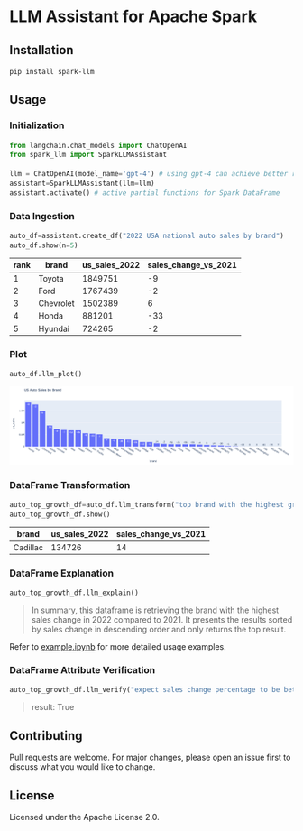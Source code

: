 # LLM Assistant for Apache Spark

## Installation

```bash
pip install spark-llm
```

## Usage
### Initialization
```python
from langchain.chat_models import ChatOpenAI
from spark_llm import SparkLLMAssistant

llm = ChatOpenAI(model_name='gpt-4') # using gpt-4 can achieve better results
assistant=SparkLLMAssistant(llm=llm)
assistant.activate() # active partial functions for Spark DataFrame
```

### Data Ingestion
```python
auto_df=assistant.create_df("2022 USA national auto sales by brand")
auto_df.show(n=5)
```
| rank | brand     | us_sales_2022 | sales_change_vs_2021 |
|------|-----------|---------------|----------------------|
| 1    | Toyota    | 1849751       | -9                   |
| 2    | Ford      | 1767439       | -2                   |
| 3    | Chevrolet | 1502389       | 6                    |
| 4    | Honda     | 881201        | -33                  |
| 5    | Hyundai   | 724265        | -2                   |

### Plot
```python
auto_df.llm_plot()
```
![2022 USA national auto sales by brand](docs/_static/auto_sales.png)
### DataFrame Transformation
```python
auto_top_growth_df=auto_df.llm_transform("top brand with the highest growth")
auto_top_growth_df.show()
```
| brand    | us_sales_2022 | sales_change_vs_2021 |
|----------|---------------|----------------------|
| Cadillac | 134726        | 14                   |

### DataFrame Explanation
```python
auto_top_growth_df.llm_explain()
```

> In summary, this dataframe is retrieving the brand with the highest sales change in 2022 compared to 2021. It presents the results sorted by sales change in descending order and only returns the top result.

Refer to [example.ipynb](https://github.com/gengliangwang/spark-llm/blob/main/examples/example.ipynb) for more detailed usage examples.

### DataFrame Attribute Verification
```python
auto_top_growth_df.llm_verify("expect sales change percentage to be between -100 to 100")
```

> result: True

## Contributing
Pull requests are welcome. For major changes, please open an issue first to discuss what you would like to change.

## License
Licensed under the Apache License 2.0.
